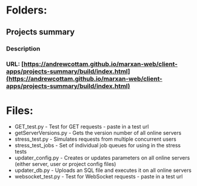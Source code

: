 # Folders:
## Projects summary
### Description
### URL: [https://andrewcottam.github.io/marxan-web/client-apps/projects-summary/build/index.html](https://andrewcottam.github.io/marxan-web/client-apps/projects-summary/build/index.html)

# Files:
- GET_test.py - Test for GET requests - paste in a test url
- getServerVersions.py - Gets the version number of all online servers
- stress_test.py - Simulates requests from multiple concurrent users
- stress_test_jobs - Set of individual job queues for using in the stress tests
- updater_config.py - Creates or updates parameters on all online servers (either server, user or project config files)
- updater_db.py - Uploads an SQL file and executes it on all online servers
- websocket_test.py - Test for WebSocket requests - paste in a test url
